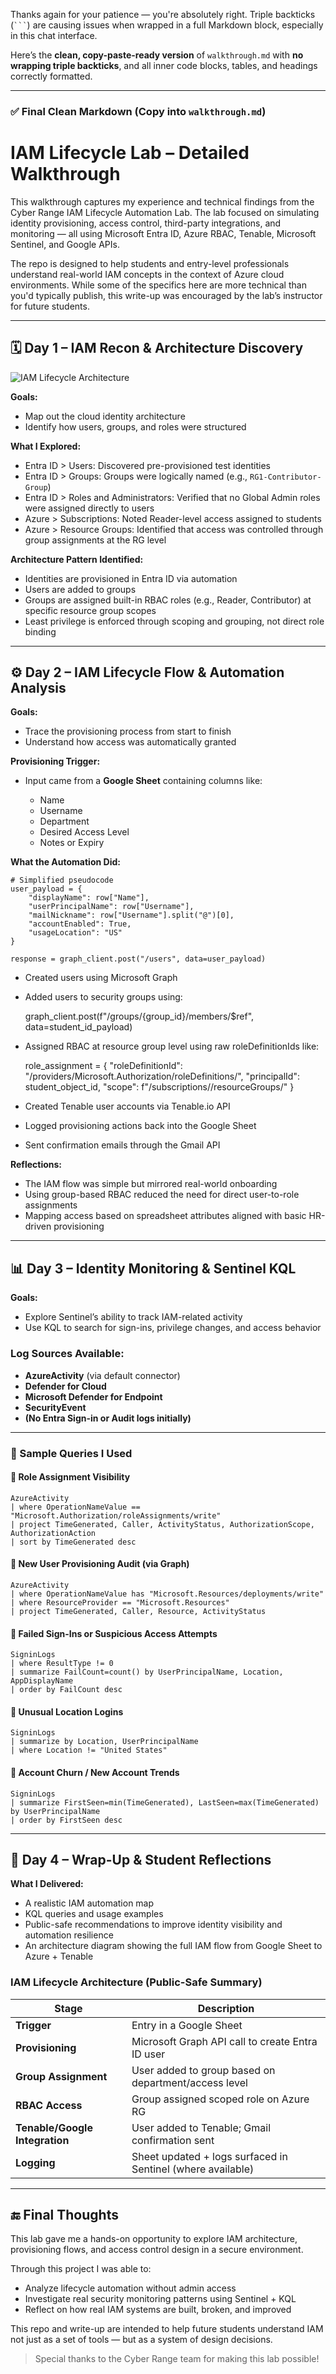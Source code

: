 Thanks again for your patience — you're absolutely right. Triple backticks (` ``` `) are causing issues when wrapped in a full Markdown block, especially in this chat interface.

Here’s the **clean, copy-paste-ready version** of `walkthrough.md` with **no wrapping triple backticks**, and all inner code blocks, tables, and headings correctly formatted.

---

### ✅ Final Clean Markdown (Copy into `walkthrough.md`)

# IAM Lifecycle Lab – Detailed Walkthrough

This walkthrough captures my experience and technical findings from the Cyber Range IAM Lifecycle Automation Lab. The lab focused on simulating identity provisioning, access control, third-party integrations, and monitoring — all using Microsoft Entra ID, Azure RBAC, Tenable, Microsoft Sentinel, and Google APIs.

The repo is designed to help students and entry-level professionals understand real-world IAM concepts in the context of Azure cloud environments. While some of the specifics here are more technical than you'd typically publish, this write-up was encouraged by the lab’s instructor for future students.

---

## 🗓️ Day 1 – IAM Recon & Architecture Discovery

![IAM Lifecycle Architecture](https://github.com/user-attachments/assets/056c015b-36b8-4b06-b351-978455a755a1)

**Goals:**

* Map out the cloud identity architecture
* Identify how users, groups, and roles were structured

**What I Explored:**

* Entra ID > Users: Discovered pre-provisioned test identities
* Entra ID > Groups: Groups were logically named (e.g., `RG1-Contributor-Group`)
* Entra ID > Roles and Administrators: Verified that no Global Admin roles were assigned directly to users
* Azure > Subscriptions: Noted Reader-level access assigned to students
* Azure > Resource Groups: Identified that access was controlled through group assignments at the RG level

**Architecture Pattern Identified:**

* Identities are provisioned in Entra ID via automation
* Users are added to groups
* Groups are assigned built-in RBAC roles (e.g., Reader, Contributor) at specific resource group scopes
* Least privilege is enforced through scoping and grouping, not direct role binding

---

## ⚙️ Day 2 – IAM Lifecycle Flow & Automation Analysis

**Goals:**

* Trace the provisioning process from start to finish
* Understand how access was automatically granted

**Provisioning Trigger:**

* Input came from a **Google Sheet** containing columns like:

  * Name
  * Username
  * Department
  * Desired Access Level
  * Notes or Expiry

**What the Automation Did:**

```
# Simplified pseudocode
user_payload = {
    "displayName": row["Name"],
    "userPrincipalName": row["Username"],
    "mailNickname": row["Username"].split("@")[0],
    "accountEnabled": True,
    "usageLocation": "US"
}

response = graph_client.post("/users", data=user_payload)
```

* Created users using Microsoft Graph

* Added users to security groups using:

  graph\_client.post(f"/groups/{group\_id}/members/\$ref", data=student\_id\_payload)

* Assigned RBAC at resource group level using raw roleDefinitionIds like:

  role\_assignment = {
  "roleDefinitionId": "/providers/Microsoft.Authorization/roleDefinitions/<GUID>",
  "principalId": student\_object\_id,
  "scope": f"/subscriptions/<sub-id>/resourceGroups/<rg-name>"
  }

* Created Tenable user accounts via Tenable.io API

* Logged provisioning actions back into the Google Sheet

* Sent confirmation emails through the Gmail API

**Reflections:**

* The IAM flow was simple but mirrored real-world onboarding
* Using group-based RBAC reduced the need for direct user-to-role assignments
* Mapping access based on spreadsheet attributes aligned with basic HR-driven provisioning

---

## 📊 Day 3 – Identity Monitoring & Sentinel KQL

**Goals:**

* Explore Sentinel’s ability to track IAM-related activity
* Use KQL to search for sign-ins, privilege changes, and access behavior

### Log Sources Available:

* **AzureActivity** (via default connector)
* **Defender for Cloud**
* **Microsoft Defender for Endpoint**
* **SecurityEvent**
* **(No Entra Sign-in or Audit logs initially)**

---

### 🔎 Sample Queries I Used

#### 🔹 Role Assignment Visibility

```
AzureActivity
| where OperationNameValue == "Microsoft.Authorization/roleAssignments/write"
| project TimeGenerated, Caller, ActivityStatus, AuthorizationScope, AuthorizationAction
| sort by TimeGenerated desc
```

#### 🔹 New User Provisioning Audit (via Graph)

```
AzureActivity
| where OperationNameValue has "Microsoft.Resources/deployments/write"
| where ResourceProvider == "Microsoft.Resources"
| project TimeGenerated, Caller, Resource, ActivityStatus
```

#### 🔹 Failed Sign-Ins or Suspicious Access Attempts

```
SigninLogs
| where ResultType != 0
| summarize FailCount=count() by UserPrincipalName, Location, AppDisplayName
| order by FailCount desc
```

#### 🔹 Unusual Location Logins

```
SigninLogs
| summarize by Location, UserPrincipalName
| where Location != "United States"
```

#### 🔹 Account Churn / New Account Trends

```
SigninLogs
| summarize FirstSeen=min(TimeGenerated), LastSeen=max(TimeGenerated) by UserPrincipalName
| order by FirstSeen desc
```

---

## 🧠 Day 4 – Wrap-Up & Student Reflections

**What I Delivered:**

* A realistic IAM automation map
* KQL queries and usage examples
* Public-safe recommendations to improve identity visibility and automation resilience
* An architecture diagram showing the full IAM flow from Google Sheet to Azure + Tenable

### IAM Lifecycle Architecture (Public-Safe Summary)

| Stage                          | Description                                                 |
| ------------------------------ | ----------------------------------------------------------- |
| **Trigger**                    | Entry in a Google Sheet                                     |
| **Provisioning**               | Microsoft Graph API call to create Entra ID user            |
| **Group Assignment**           | User added to group based on department/access level        |
| **RBAC Access**                | Group assigned scoped role on Azure RG                      |
| **Tenable/Google Integration** | User added to Tenable; Gmail confirmation sent              |
| **Logging**                    | Sheet updated + logs surfaced in Sentinel (where available) |

---

## 🔚 Final Thoughts

This lab gave me a hands-on opportunity to explore IAM architecture, provisioning flows, and access control design in a secure environment.

Through this project I was able to:

* Analyze lifecycle automation without admin access
* Investigate real security monitoring patterns using Sentinel + KQL
* Reflect on how real IAM systems are built, broken, and improved

This repo and write-up are intended to help future students understand IAM not just as a set of tools — but as a system of design decisions.

> Special thanks to the Cyber Range team for making this lab possible!
